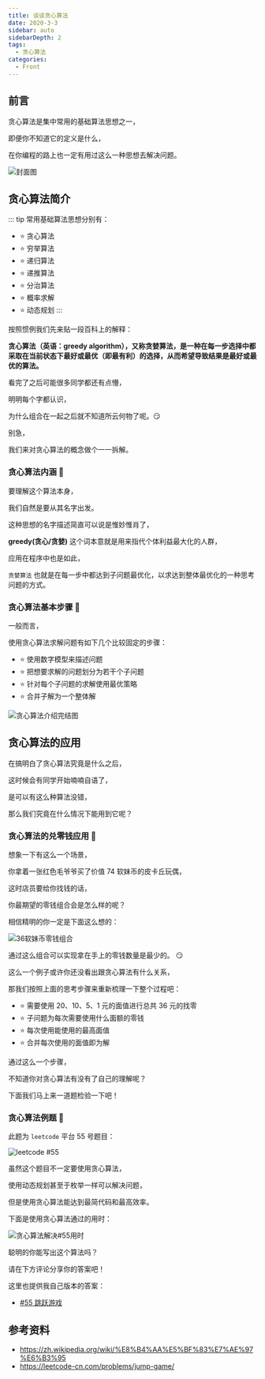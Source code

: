 ```yaml
---
title: 谈谈贪心算法
date: 2020-3-3
sidebar: auto
sidebarDepth: 2
tags: 
  - 贪心算法
categories:
  - Front
---
```


## 前言

贪心算法是集中常用的基础算法思想之一，

即便你不知道它的定义是什么，

在你编程的路上也一定有用过这么一种思想去解决问题。

<!-- more -->
![封面图](https://blog-img-1252360401.cos.ap-guangzhou.myqcloud.com/20200303-2.jpg)

## 贪心算法简介 

::: tip
常用基础算法思想分别有：
- :star: 贪心算法
- :star: 穷举算法
- :star: 递归算法
- :star: 递推算法
- :star: 分治算法
- :star: 概率求解
- :star: 动态规划
:::

按照惯例我们先来贴一段百科上的解释：

**贪心算法（英语：greedy algorithm），又称贪婪算法，是一种在每一步选择中都采取在当前状态下最好或最优（即最有利）的选择，从而希望导致结果是最好或最优的算法。**

看完了之后可能很多同学都还有点懵，

明明每个字都认识，

为什么组合在一起之后就不知道所云何物了呢。:smirk:

别急，

我们来对贪心算法的概念做个一一拆解。

### 贪心算法内涵 :flags:

要理解这个算法本身，

我们自然是要从其名字出发。

这种思想的名字描述简直可以说是惟妙惟肖了，

**greedy(贪心/贪婪)** 这个词本意就是用来指代个体利益最大化的人群，

应用在程序中也是如此，

`贪婪算法` 也就是在每一步中都达到子问题最优化，以求达到整体最优化的一种思考问题的方式。

### 贪心算法基本步骤 :flags:

一般而言，

使用贪心算法求解问题有如下几个比较固定的步骤：

- :star: 使用数字模型来描述问题
- :star: 把想要求解的问题划分为若干个子问题
- :star: 针对每个子问题的求解使用最优策略
- :star: 合并子解为一个整体解

![贪心算法介绍完结图](https://blog-img-1252360401.cos.ap-guangzhou.myqcloud.com/20200303-4.jpg)

## 贪心算法的应用

在搞明白了贪心算法究竟是什么之后，

这时候会有同学开始喃喃自语了，

是可以有这么种算法没错，

那么我们究竟在什么情况下能用到它呢？

### 贪心算法的兑零钱应用 :flags:

想象一下有这么一个场景，

你拿着一张红色毛爷爷买了价值 74 软妹币的皮卡丘玩偶，

这时店员要给你找钱的话，

你最期望的零钱组合会是怎么样的呢？

相信精明的你一定是下面这么想的：

![36软妹币零钱组合](https://blog-img-1252360401.cos.ap-guangzhou.myqcloud.com/20200303-3.png)

通过这么组合可以实现拿在手上的零钱数量是最少的。 :smirk:

这么一个例子或许你还没看出跟贪心算法有什么关系，

那我们按照上面的思考步骤来重新梳理一下整个过程吧：

- :star: 需要使用 20、10、5、1 元的面值进行总共 36 元的找零
- :star: 子问题为每次需要使用什么面额的零钱
- :star: 每次使用能使用的最高面值
- :star: 合并每次使用的面值即为解

通过这么一个步骤，

不知道你对贪心算法有没有了自己的理解呢？

下面我们马上来一道题检验一下吧！

### 贪心算法例题 :flags:

此题为 `leetcode` 平台 55 号题目：

![leetcode #55](https://blog-img-1252360401.cos.ap-guangzhou.myqcloud.com/20200303-5.png)

虽然这个题目不一定要使用贪心算法，

使用动态规划甚至于枚举一样可以解决问题，

但是使用贪心算法能达到最简代码和最高效率。

下面是使用贪心算法通过的用时：

![贪心算法解决#55用时](https://blog-img-1252360401.cos.ap-guangzhou.myqcloud.com/20200303-5.png)

聪明的你能写出这个算法吗？

请在下方评论分享你的答案吧！

这里也提供我自己版本的答案：

- [#55 跳跃游戏](https://linsicong.com/DailyTest/2020-03-03-44.html)

## 参考资料

- https://zh.wikipedia.org/wiki/%E8%B4%AA%E5%BF%83%E7%AE%97%E6%B3%95
- https://leetcode-cn.com/problems/jump-game/
